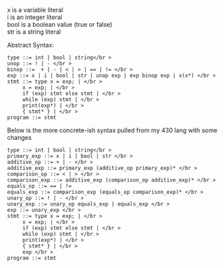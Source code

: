 x is a variable literal </br >
i is an integer literal </br >
bool is a boolean value (true or false) </br >
str is a string literal </br >

Abstract Syntax:

```
type ::= int | bool | string</br >
unop ::= ! | - </br >
binop ::=  + | - | < | > | == | != </br >
exp ::= x | i | bool | str | unop exp | exp binop exp | x(x*) </br >
stmt ::= type x = exp; | </br >
	 x = exp; | </br >
	 if (exp) stmt else stmt | </br >
	 while (exp) stmt | </br >
	 print(exp*) | </br >
	 { stmt* } | </br >
program ::= stmt

```

Below is the more concrete-ish syntax pulled from my 430 lang with some changes

```
type ::= int | bool | string</br >
primary_exp ::= x | i | bool | str </br >
additive_op ::= + | - </br >
additive_exp ::= primary_exp (additive_op primary_exp)* </br >
comparison_op ::= < | > </br >
comparison_exp ::= additive_exp (comparison_op additive_exp)* </br >
equals_op ::= == | !=
equals_exp ::= comparison_exp (equals_op comparison_exp)* </br >
unary_op ::= ! | - </br >
unary_exp ::= unary_op equals_exp | equals_exp </br >
exp ::= unary_exp </br >
stmt ::= type x = exp; | </br >
	 x = exp; | </br >
	 if (exp) stmt else stmt | </br >
	 while (exp) stmt | </br >
	 print(exp*) | </br >
	 { stmt* } | </br >
	 exp </br >
program ::= stmt
```